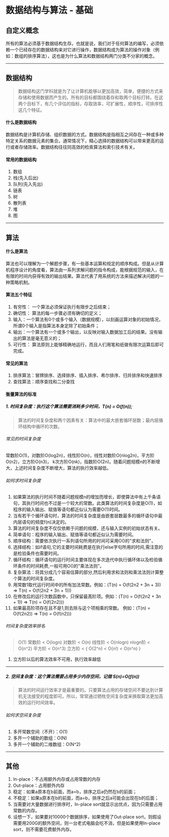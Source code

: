 # 数据结构与算法 - 基础
## 自定义概念
所有的算法必须基于数据结构生存。也就是说，我们对于任何算法的编写，必须依赖一个已经存在的数据结构来对它进行操作，数据结构成为算法的操作对象（例如：数组的排序算法），这也是为什么算法和数据结构两门分类不分家的概念。

------
## 数据结构
> 数据结构这门学科就是为了让计算机能够以更加高效，简单，便捷的方式来存储和使用数据而产生的。所有的目标都围绕着存和取两个目标打转。在这两个目标下，有几个评估的指标，存取效率，可扩展性，顺序性，可排序性这几个特征。

#### 什么是数据结构
数据结构是计算机存储、组织数据的方式。数据结构是指相互之间存在一种或多种特定关系的数据元素的集合。通常情况下，精心选择的数据结构可以带来更高的运行或者存储效率。数据结构往往同高效的检索算法和索引技术有关。

#### 常用的数据结构
1. 数组
2. 栈(先入后出)
3. 队列(先入先出)
4. 链表
5. 树
6. 散列表
7. 堆
8. 图

------
## 算法
#### 什么是算法
算法也可以理解为一个解题步骤，有一些基本运算和规定的顺序构成。但是从计算机程序设计的角度看，算法由一系列求解问题的指令构成，能根据规范的输入，在有限的时间内获得有效的输出结果。算法代表了用系统的方法来描述解决问题的一种策略机制。

#### 算法五个特征
1. 有穷性： 一个算法必须保证执行有限步之后结束；
2. 确切性： 算法的每一步骤必须有确切的定义；
3. 输入：一个算法有0个或多个输入（数据规模），以刻画运算对象的初始情况，所谓0个输入是指算法本身定除了初始条件；
4. 输出：一个算法有一个或多个输出，以反映对输入数据加工后的结果。没有输出的算法是毫无意义的；
5. 可行性： 算法原则上能够精确地运行，而且人们用笔和纸做有限次运算后即可完成。

#### 常见的算法
1. 排序算法：冒牌排序、选择排序、插入排序、希尔排序、归并排序和快速排序
2. 查找算法：顺序查找和二分查找

#### 衡量算法的标准
##### 1. 时间复杂度：执行这个算法需要消耗多少时间，T(n) = O(f(n));
> 算法的时间复杂度和两个因素有关：算法中的最大嵌套循环层数；最内层循环结构中循环的次数。

###### 常见的时间复杂度
常数阶O(1)，对数阶O(log2n)，线性阶O(n)，线性对数阶O(nlog2n)，平方阶O(n2)，立方阶O(n3)， k次方阶O(nk)，指数阶O(2n)。随着问题规模n的不断增大，上述时间复杂度不断增大，算法的执行效率越低。

###### 如何求时间复杂度
1. 如果算法的执行时间不随着问题规模n的增加而增长，即使算法中有上千条语句，其执行时间也不过是一个较大的常数。此类算法的时间复杂度是O(1)，如程序的输入输出、赋值等语句都近似认为需要O(1)时间。
2. 当有若干个循环语句时，算法的时间复杂度是由嵌套层数最多的循环语句中最内层语句的频度f(n)决定的。
3. 算法的时间复杂度不仅仅依赖于问题的规模，还与输入实例的初始状态有关。
4. 简单语句：程序的输入输出、赋值等语句都近似认为需要时间。
5. 顺序结构：需要依次执行一系列语句所用的时间可采用O()的"求和法则"，
6. 选择结构：如if语句,它的主要时间耗费是在执行else字句所用的时间,需注意的是检验条件也需要时间。
7. 循环结构：循环语句的运行时间主要体现在多次迭代中执行循环体以及检验循环条件的时间耗费,一般可用O()的"乘法法则"。
8. 复杂算法：将其分成几个容易估算的部分,然后利用求和法则和乘法法则计算整个算法的时间复杂度。
9. 用常数1取代运行时间中的所有加法常数。例如：(T(n) = O(f(2n2 + 3n + 3)) => T(n) = O(f(2n2 + 3n + 1)))
10. 在修改后的运行次数函数中，只保留最髙阶项。例如：(T(n) = O(f(2n2 + 3n + 1)) => T(n) = O(f(2n2)))
11. 如果最高阶项存在且不是1,则去除与这个项相乘的常数。 例如：(T(n) = O(f(2n2)) => T(n) = O(f(n2)))

###### 时间复杂度效率排名
> O(1) 常数阶 < O(logn) 对数阶 < O(n) 线性阶 < O(nlogn) nlogn阶 < O(n^2) 平方阶 < O(n^3) 立方阶 < { O(2^n) < O(n!) < O(n^n) }

1. 立方阶以后的算法效率不可用，执行效率越低

------
##### 2. 空间复杂度：这个算法需要占用多少内存空间，记做 S(n)=O(f(n)) 
> 算法的时间运行效率才是最重要的。只要算法占用的存储空间不要达到计算机无法接受的程度即可。所以，常常通过牺牲空间复杂度来换取算法更加高效的运行时间效率。

###### 如何求空间复杂度
1. 多开常数空间（不开）：O(1)
2. 多开一个辅助的数组：O(N)
3. 多开一个辅助的二维数组：O(N^2)

------
## 其他
1. In-place：不占用额外内存或占用常数的内存
2. Out-place：占用额外内存
3. 稳定：如果a原本在b前面，而a=b，排序之后a仍然在b的前面；
4. 不稳定：如果a原本在b的前面，而a=b，排序之后a可能会出现在b的后面；
5. 当需要对大量数据进行排序时，In-place sort就显示出优点，因为只需要占用常数的内存。
6. 设想一下，如果要对10000个数据排序，如果使用了Out-place sort，则假设需要用200G的额外空间，则一台老式电脑会吃不消，但是如果使用In-place sort，则不需要花费额外内存。